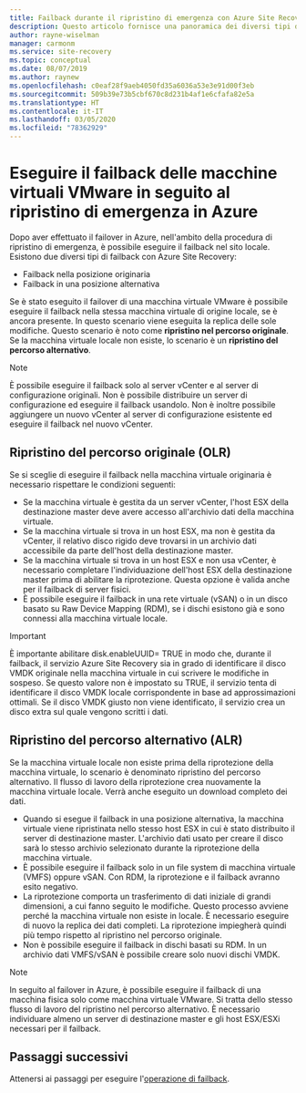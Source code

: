 ```yaml
---
title: Failback durante il ripristino di emergenza con Azure Site Recovery | Microsoft Docs
description: Questo articolo fornisce una panoramica dei diversi tipi di failback e delle avvertenze da tenere in considerazione quando si esegue il failback in locale durante il ripristino di emergenza con il servizio Azure Site Recovery.
author: rayne-wiselman
manager: carmonm
ms.service: site-recovery
ms.topic: conceptual
ms.date: 08/07/2019
ms.author: raynew
ms.openlocfilehash: c0eaf28f9aeb4050fd35a6036a53e3e91d00f3eb
ms.sourcegitcommit: 509b39e73b5cbf670c8d231b4af1e6cfafa82e5a
ms.translationtype: HT
ms.contentlocale: it-IT
ms.lasthandoff: 03/05/2020
ms.locfileid: "78362929"
---
```

# <a name="failback-of-vmware-vms-after-disaster-recovery-to-azure"></a>Eseguire il failback delle macchine virtuali VMware in seguito al ripristino di emergenza in Azure

Dopo aver effettuato il failover in Azure, nell'ambito della procedura di ripristino di emergenza, è possibile eseguire il failback nel sito locale. Esistono due diversi tipi di failback con Azure Site Recovery: 

- Failback nella posizione originaria 
- Failback in una posizione alternativa

Se è stato eseguito il failover di una macchina virtuale VMware è possibile eseguire il failback nella stessa macchina virtuale di origine locale, se è ancora presente. In questo scenario viene eseguita la replica delle sole modifiche. Questo scenario è noto come **ripristino nel percorso originale**. Se la macchina virtuale locale non esiste, lo scenario è un **ripristino del percorso alternativo**.

> [!NOTE]
> È possibile eseguire il failback solo al server vCenter e al server di configurazione originali. Non è possibile distribuire un server di configurazione ed eseguire il failback usandolo. Non è inoltre possibile aggiungere un nuovo vCenter al server di configurazione esistente ed eseguire il failback nel nuovo vCenter.

## <a name="original-location-recovery-olr"></a>Ripristino del percorso originale (OLR)
Se si sceglie di eseguire il failback nella macchina virtuale originaria è necessario rispettare le condizioni seguenti:

* Se la macchina virtuale è gestita da un server vCenter, l'host ESX della destinazione master deve avere accesso all'archivio dati della macchina virtuale.
* Se la macchina virtuale si trova in un host ESX, ma non è gestita da vCenter, il relativo disco rigido deve trovarsi in un archivio dati accessibile da parte dell'host della destinazione master.
* Se la macchina virtuale si trova in un host ESX e non usa vCenter, è necessario completare l'individuazione dell'host ESX della destinazione master prima di abilitare la riprotezione. Questa opzione è valida anche per il failback di server fisici.
* È possibile eseguire il failback in una rete virtuale (vSAN) o in un disco basato su Raw Device Mapping (RDM), se i dischi esistono già e sono connessi alla macchina virtuale locale.

> [!IMPORTANT]
> È importante abilitare disk.enableUUID= TRUE in modo che, durante il failback, il servizio Azure Site Recovery sia in grado di identificare il disco VMDK originale nella macchina virtuale in cui scrivere le modifiche in sospeso. Se questo valore non è impostato su TRUE, il servizio tenta di identificare il disco VMDK locale corrispondente in base ad approssimazioni ottimali. Se il disco VMDK giusto non viene identificato, il servizio crea un disco extra sul quale vengono scritti i dati.

## <a name="alternate-location-recovery-alr"></a>Ripristino del percorso alternativo (ALR)
Se la macchina virtuale locale non esiste prima della riprotezione della macchina virtuale, lo scenario è denominato ripristino del percorso alternativo. Il flusso di lavoro della riprotezione crea nuovamente la macchina virtuale locale. Verrà anche eseguito un download completo dei dati.

* Quando si esegue il failback in una posizione alternativa, la macchina virtuale viene ripristinata nello stesso host ESX in cui è stato distribuito il server di destinazione master. L'archivio dati usato per creare il disco sarà lo stesso archivio selezionato durante la riprotezione della macchina virtuale.
* È possibile eseguire il failback solo in un file system di macchina virtuale (VMFS) oppure vSAN. Con RDM, la riprotezione e il failback avranno esito negativo.
* La riprotezione comporta un trasferimento di dati iniziale di grandi dimensioni, a cui fanno seguito le modifiche. Questo processo avviene perché la macchina virtuale non esiste in locale. È necessario eseguire di nuovo la replica dei dati completi. La riprotezione impiegherà quindi più tempo rispetto al ripristino nel percorso originale.
* Non è possibile eseguire il failback in dischi basati su RDM. In un archivio dati VMFS/vSAN è possibile creare solo nuovi dischi VMDK.

> [!NOTE]
> In seguito al failover in Azure, è possibile eseguire il failback di una macchina fisica solo come macchina virtuale VMware. Si tratta dello stesso flusso di lavoro del ripristino nel percorso alternativo. È necessario individuare almeno un server di destinazione master e gli host ESX/ESXi necessari per il failback.

## <a name="next-steps"></a>Passaggi successivi

Attenersi ai passaggi per eseguire l'[operazione di failback](vmware-azure-failback.md).

